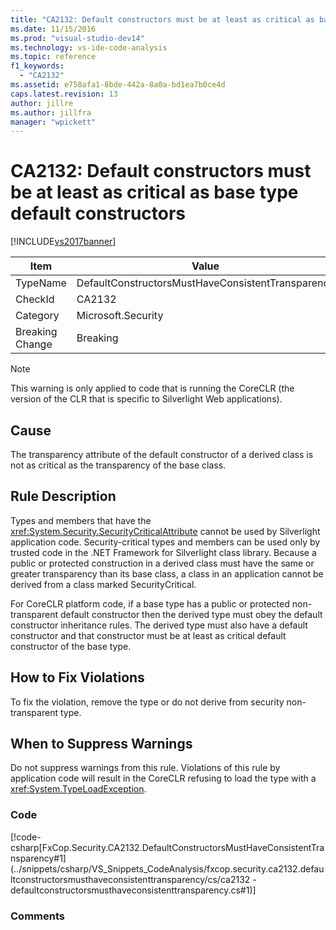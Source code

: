 ```yaml
---
title: "CA2132: Default constructors must be at least as critical as base type default constructors | Microsoft Docs"
ms.date: 11/15/2016
ms.prod: "visual-studio-dev14"
ms.technology: vs-ide-code-analysis
ms.topic: reference
f1_keywords:
  - "CA2132"
ms.assetid: e758afa1-8bde-442a-8a0a-bd1ea7b0ce4d
caps.latest.revision: 13
author: jillre
ms.author: jillfra
manager: "wpickett"
---
```

# CA2132: Default constructors must be at least as critical as base type default constructors
[!INCLUDE[vs2017banner](../includes/vs2017banner.md)]

|Item|Value|
|-|-|
|TypeName|DefaultConstructorsMustHaveConsistentTransparency|
|CheckId|CA2132|
|Category|Microsoft.Security|
|Breaking Change|Breaking|

> [!NOTE]
> This warning is only applied to code that is running the CoreCLR (the version of the CLR that is specific to Silverlight Web applications).

## Cause
 The transparency attribute of the default constructor of a derived class is not as critical as the transparency of the base class.

## Rule Description
 Types and members that have the <xref:System.Security.SecurityCriticalAttribute> cannot be used by Silverlight application code. Security-critical types and members can be used only by trusted code in the .NET Framework for Silverlight class library. Because a public or protected construction in a derived class must have the same or greater transparency than its base class, a class in an application cannot be derived from a class marked SecurityCritical.

 For CoreCLR platform code, if a base type has a public or protected non-transparent default constructor then the derived type must obey the default constructor inheritance rules. The derived type must also have a default constructor and that constructor must be at least as critical default constructor of the base type.

## How to Fix Violations
 To fix the violation, remove the type or do not derive from security non-transparent type.

## When to Suppress Warnings
 Do not suppress warnings from this rule. Violations of this rule by application code will result in the CoreCLR refusing to load the type with a <xref:System.TypeLoadException>.

### Code
 [!code-csharp[FxCop.Security.CA2132.DefaultConstructorsMustHaveConsistentTransparency#1](../snippets/csharp/VS_Snippets_CodeAnalysis/fxcop.security.ca2132.defaultconstructorsmusthaveconsistenttransparency/cs/ca2132 - defaultconstructorsmusthaveconsistenttransparency.cs#1)]

### Comments
